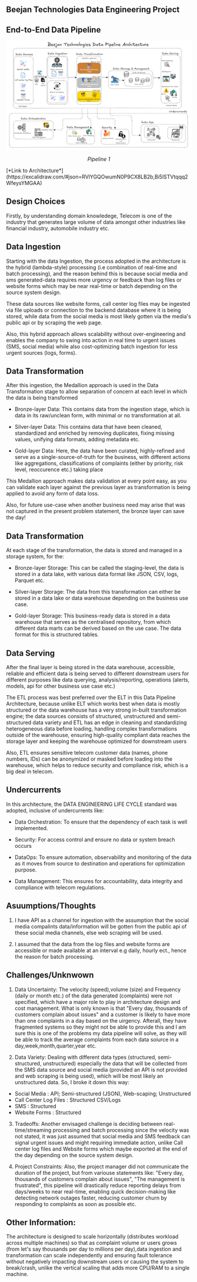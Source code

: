 ## Beejan Technologies Data Engineering Project

## End-to-End Data Pipeline

![alt text](Images/Pipeline.png)
<p align="center"><em>Pipeline 1</em></p>
[*Link to Architecture*](https://excalidraw.com/#json=RVlYGQOwumN0P9CX8LB2b,Bi5lSTVtqqq2WfeysYMGAA)

## Design Choices

Firstly, by understanding domain knowledege, Telecom is one of the industry that generates large volume of data amongst other industries like financial industry, automobile industry etc.

## Data Ingestion

Starting with the data Ingestion, the process adopted in the architecture is the hybrid (lambda-style) processing (i.e combination of real-time and batch processing), and the reason behind this is because social media and sms generated-data requires more urgency or feedback than log files or website forms which may be near real-time or batch depending on the source system design.

These data sources like website forms, call center log files may be ingested via file uploads or connection to the backend database where it is being stored, while data from the social media is most likely gotten via the media's public api or by scraping the web page.

Also, this hybrid approach allows scalability without over-engineering and enables the company to swing into action in real time to urgent issues (SMS, social media) while also cost-optimizing batch ingestion for less urgent sources (logs, forms).

## Data Transformation

After this ingestion, the Medallion approach is used in the Data Transformation stage to allow separation of concern at each level in which the data is being transformed

- Bronze-layer Data: This contains data from the ingestion stage, which is data in its raw/unclean form, with minimal or no transformation at all.

- Silver-layer Data: This contains data that have been cleaned, standardized and enriched by removing duplicates, fixing missing values, unifying data formats, adding metadata etc.

- Gold-layer Data: Here, the data have been curated, highly-refined and serve as a single-source-of-truth for the business, with different actions like aggregations, classifications of complaints (either by priority, risk level, reoccurence etc.) taking place

This Medallion approach makes data validation at every point easy, as you can validate each layer against the previous layer as transformation is being applied to avoid any form of data loss. 

Also, for future use-case when another business need may arise that was not captured in the present problem statement, the bronze layer can save the day!

## Data Transformation

At each stage of the transformation, the data is stored and managed in a storage system, for the:

- Bronze-layer Storage: This can be called the staging-level, the data is stored in a data lake, with various data format like JSON, CSV, logs, Parquet etc.

- Silver-layer Storage: The data from this transformation can either be stored in a data lake or data warehouse depending on the business use case.

- Gold-layer Storage: This business-ready data is stored in a data warehouse that serves as the centralised repository, from which different data marts can be derived based on the use case. The data format for this is structured tables.

## Data Serving

After the final layer is being stored in the data warehouse, accessible, reliable and efficient data is being served to different downstream users for different purposes like data querying, analysis/reporting, operations (alerts, models, api for other business use case etc.)

The ETL process was best preferred over the ELT in this Data Pipeline Architecture, because unlike ELT which works best when data is mostly structured or the data warehouse has a very strong in-built transformation engine; the data sources consists of structured, unstructured and semi-structured data variety and ETL has an edge in cleaning and standardizing heterogeneous data before loading, handling complex transformations outside of the warehouse, ensuring high-quality compliant data reaches the storage layer and keeping the warehouse optimized for downstream users

Also, ETL ensures sensitive telecom customer data (names, phone numbers, IDs) can be anonymized or masked before loading into the warehouse, which helps to reduce security and compliance risk, which is a big deal in telecom.

## Undercurrents

In this architecture, the DATA ENGINEERING LIFE CYCLE standard was adopted, inclusive of undercurrents like:

- Data Orchestration: To ensure that the dependency of each task is well implemented.

- Security: For access control and ensure no data or system breach occurs

- DataOps: To ensure automation, observability and monitoring of the data as it moves from source to destination and operations for optimization purpose.

- Data Management: This ensures for accountability, data integrity and compliance with telecom regulations.

## Asuumptions/Thoughts

1. I have API as a channel for ingestion with the assumption that the social media compalints data/information will be gotten from the public api of these social media channels, else web scraping will be used.

2. I assumed that the data from the log files and website forms are accessible or made available at an interval e.g daily, hourly ect., hence the reason for batch processing.

## Challenges/Unknwown

1. Data Uncertainty: The velocity (speed),volume (size) and Frequency (daily or month etc.) of the data generated (complaints) were not specified, which have a major role to play in architecture design and cost management. What is only known is that "Every day, thousands of customers complain about issues" and a customer is likely to have more than one complaints in a day based on the uirgency. Afterall, they have fragmented systems so they might not be able to provide this and I am sure this is one of the problems my data pipeline will solve, as they will be able to track the average complaints from each data soiurce in a day,week,month,quarter,year etc. 

2. Data Variety: Dealing with different data types (structured, semi-structured, unstructured) especially the data that will be collected from the SMS data source and social media (provided an API is not provided and web scraping is being used), which will be most likely an unstructured data.
So, I broke it down this way:
- Social Media : API; Semi-structured (JSON), Web-scaping; Unstructured
- Call Center Log Files : Structured CSV/Logs
- SMS : Structured
- Website Forms : Structured

3. Tradeoffs: Another envisaged challenge is deciding between real-time/streaming processing and batch processing since the velocity was not stated, it was just assumed that social media and SMS feedback can signal urgent issues and might requiring immediate action, unlike Call center log files and Website forms which maybe exported at the end of the day depending on the source system design.

4. Project Constraints: Also, the project manager did not communicate the duration of the project, but from variouse statements like: "Every day, thousands of customers complain about issues", "The management is frustrated", this pipeline will drastically reduce reporting delays from days/weeks to near real-time, enabling quick decision-making like detecting network outages faster, reducing customer churn by responding to complaints as soon as possible etc.

## Other Information:
The architecture is designed to scale horizontally (distributes workload across multiple machines) so that as complaint volume or users grows (from let's say thousands per day to millions per day),data ingestion and transformation can scale independently and ensuring fault tolerance without negatively impacting downstream users or causing the system to break/crash, unlike the vertical scaling that adds more CPU/RAM to a single machine.
